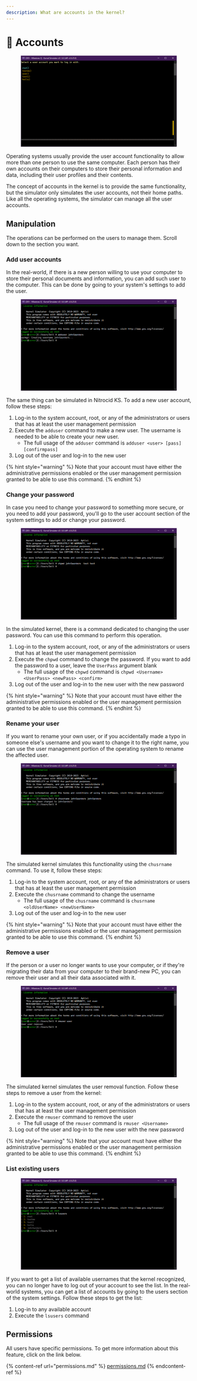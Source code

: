 ```yaml
---
description: What are accounts in the kernel?
---
```


# 👤 Accounts

<figure><img src="../../../.gitbook/assets/image (1) (1).png" alt=""><figcaption></figcaption></figure>

Operating systems usually provide the user account functionality to allow more than one person to use the same computer. Each person has their own accounts on their computers to store their personal information and data, including their user profiles and their contents.

The concept of accounts in the kernel is to provide the same functionality, but the simulator only simulates the user accounts, not their home paths. Like all the operating systems, the simulator can manage all the user accounts.

## Manipulation

The operations can be performed on the users to manage them. Scroll down to the section you want.

### Add user accounts

In the real-world, if there is a new person willing to use your computer to store their personal documents and information, you can add such user to the computer. This can be done by going to your system's settings to add the user.

<figure><img src="../../../.gitbook/assets/image (13).png" alt=""><figcaption></figcaption></figure>

The same thing can be simulated in Nitrocid KS. To add a new user account, follow these steps:

1. Log-in to the system account, root, or any of the administrators or users that has at least the user management permission
2. Execute the `adduser` command to make a new user. The username is needed to be able to create your new user.
   * The full usage of the `adduser` command is `adduser <user> [pass] [confirmpass]`
3. Log out of the user and log-in to the new user

{% hint style="warning" %}
Note that your account must have either the administrative permissions enabled or the user management permission granted to be able to use this command.
{% endhint %}

### Change your password

In case you need to change your password to something more secure, or you need to add your password, you'll go to the user account section of the system settings to add or change your password.

<figure><img src="../../../.gitbook/assets/image (24).png" alt=""><figcaption></figcaption></figure>

In the simulated kernel, there is a command dedicated to changing the user password. You can use this command to perform this operation.

1. Log-in to the system account, root, or any of the administrators or users that has at least the user management permission
2. Execute the `chpwd` command to change the password. If you want to add the password to a user, leave the `UserPass` argument blank
   * The full usage of the `chpwd` command is `chpwd <Username> <UserPass> <newPass> <confirm>`
3. Log out of the user and log-in to the new user with the new password

{% hint style="warning" %}
Note that your account must have either the administrative permissions enabled or the user management permission granted to be able to use this command.
{% endhint %}

### Rename your user

If you want to rename your own user, or if you accidentally made a typo in someone else's username and you want to change it to the right name, you can use the user management portion of the operating system to rename the affected user.

<figure><img src="../../../.gitbook/assets/image (40).png" alt=""><figcaption></figcaption></figure>

The simulated kernel simulates this functionality using the `chusrname` command. To use it, follow these steps:

1. Log-in to the system account, root, or any of the administrators or users that has at least the user management permission
2. Execute the `chusrname` command to change the username
   * The full usage of the `chusrname` command is `chusrname <oldUserName> <newUserName>`
3. Log out of the user and log-in to the new user

{% hint style="warning" %}
Note that your account must have either the administrative permissions enabled or the user management permission granted to be able to use this command.
{% endhint %}

### Remove a user

If the person or a user no longer wants to use your computer, or if they're migrating their data from your computer to their brand-new PC, you can remove their user and all their data associated with it.

<figure><img src="../../../.gitbook/assets/image (6).png" alt=""><figcaption></figcaption></figure>

The simulated kernel simulates the user removal function. Follow these steps to remove a user from the kernel:

1. Log-in to the system account, root, or any of the administrators or users that has at least the user management permission
2. Execute the `rmuser` command to remove the user
   * The full usage of the `rmuser` command is `rmuser <Username>`
3. Log out of the user and log-in to the new user with the new password

{% hint style="warning" %}
Note that your account must have either the administrative permissions enabled or the user management permission granted to be able to use this command.
{% endhint %}

### List existing users

<figure><img src="../../../.gitbook/assets/image (14).png" alt=""><figcaption></figcaption></figure>

If you want to get a list of available usernames that the kernel recognized, you can no longer have to log out of your account to see the list. In the real-world systems, you can get a list of accounts by going to the users section of the system settings. Follow these steps to get the list:

1. Log-in to any available account
2. Execute the `lsusers` command

## Permissions

All users have specific permissions. To get more information about this feature, click on the link below.

{% content-ref url="permissions.md" %}
[permissions.md](permissions.md)
{% endcontent-ref %}
